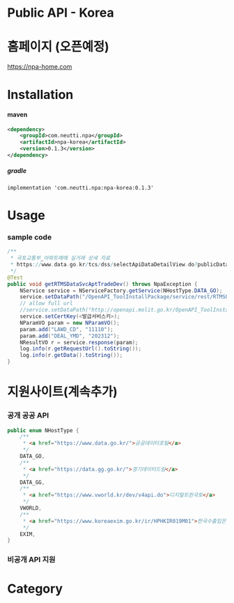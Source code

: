 # Public API - Korea

# 홈페이지 (오픈예정)
https://npa-home.com

# Installation 
#### maven
```xml
<dependency>
    <groupId>com.neutti.npa</groupId>
    <artifactId>npa-korea</artifactId>
    <version>0.1.3</version>
</dependency>
```
##### gradle
    implementation 'com.neutti.npa:npa-korea:0.1.3'

# Usage
### sample code
```java
/**
 * 국토교통부_아파트매매 실거래 상세 자료
 * https://www.data.go.kr/tcs/dss/selectApiDataDetailView.do?publicDataPk=15057511
 */
@Test
public void getRTMSDataSvcAptTradeDev() throws NpaException {
    NService service = NServiceFactory.getService(NHostType.DATA_GO);
    service.setDataPath("/OpenAPI_ToolInstallPackage/service/rest/RTMSOBJSvc/getRTMSDataSvcAptTradeDev");
    // allow full url
    //service.setDataPath("http://openapi.molit.go.kr/OpenAPI_ToolInstallPackage/service/rest/RTMSOBJSvc/getRTMSDataSvcAptTradeDev");
    service.setCertKey(<발급서비스키>);
    NParamVO param = new NParamVO();
    param.add("LAWD_CD", "11110");
    param.add("DEAL_YMD", "202312");
    NResultVO r = service.response(param);
    log.info(r.getRequestUrl().toString());
    log.info(r.getData().toString());
}
```

# 지원사이트(계속추가)
### 공개 공공 API
```java
public enum NHostType {
    /**
     * <a href="https://www.data.go.kr/">공공데이터포털</a>
     */
    DATA_GO,
    /**
     * <a href="https://data.gg.go.kr/">경기데이터드림</a>
     */
    DATA_GG,
    /**
     * <a href="https://www.vworld.kr/dev/v4api.do">디지털트윈국토</a>
     */
    VWORLD,
    /**
     * <a href="https://www.koreaexim.go.kr/ir/HPHKIR019M01">한국수출입은행</a>
     */
    EXIM,
}
```
### 비공개 API 지원

# Category
